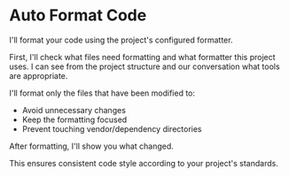 # Auto Format Code

I'll format your code using the project's configured formatter.

First, I'll check what files need formatting and what formatter this project uses. I can see from the project structure and our conversation what tools are appropriate.

I'll format only the files that have been modified to:
- Avoid unnecessary changes
- Keep the formatting focused
- Prevent touching vendor/dependency directories

After formatting, I'll show you what changed.

This ensures consistent code style according to your project's standards.